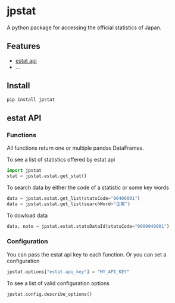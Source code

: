 # jpstat

A python package for accessing the official statistics of Japan.

## Features

- [estat api](estat-api)
- ...

## Install

```sh
pip install jpstat
```

## estat API

### Functions

All functions return one or multiple pandas DataFrames.

To see a list of statistics offered by estat api

```python
import jpstat
stat = jpstat.estat.get_stat()
```

To search data by either the code of a statistic or some key words

```python
data = jpstat.estat.get_list(statsCode="00400001")
data = jpstat.estat.get_list(searchWord="企業")
```

To dowload data

```python
data, note = jpstat.estat.statsDataId(statsCode="0000040001")
```

### Configuration

You can pass the estat api key to each function. Or you can set a configuration

```python
jpstat.options["estat.api_key"] = "MY_API_KEY"
```

To see a list of valid configuration options

```python
jpstat.config.describe_options()
```
